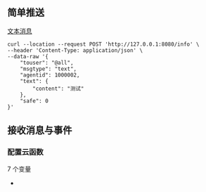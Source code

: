 ## 简单推送

[文本消息](https://work.weixin.qq.com/api/doc/90000/90135/90236#%E6%96%87%E6%9C%AC%E6%B6%88%E6%81%AF)
```
curl --location --request POST 'http://127.0.0.1:8080/info' \
--header 'Content-Type: application/json' \
--data-raw '{
    "touser": "@all",
    "msgtype": "text",
    "agentid": 1000002,
    "text": {
        "content": "测试"
    },
    "safe": 0
}'

```

## 接收消息与事件
### 配置云函数
7 个变量

- 

